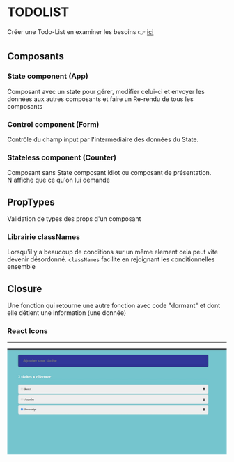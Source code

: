 # TODOLIST
Créer une Todo-List en examiner les besoins 
:point_right: [ici](https://celine-nova.github.io/TodoList-react/) 

## Composants
### State component (App)
Composant avec un state pour gérer, modifier celui-ci et envoyer les données aux autres composants et faire un Re-rendu de tous les composants

### Control component (Form)
Contrôle du champ input par l'intermediaire des données du State. 

### Stateless component (Counter)
Composant sans State composant idiot ou composant de présentation. N'affiche que ce qu'on lui demande

## PropTypes
Validation de types des props d'un composant

### Librairie classNames
Lorsqu'il y a beaucoup de conditions sur un même element cela peut vite devenir désordonné. `classNames` facilite en rejoignant les conditionnelles ensemble

## Closure
Une fonction qui retourne une autre fonction avec code "dormant" et dont elle détient une information (une donnée)

### React Icons
*****************
![resultat](public/resultat.png)